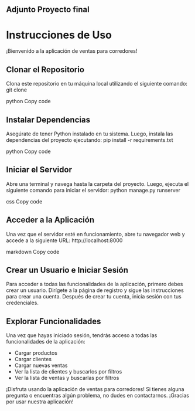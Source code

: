 ## Adjunto Proyecto final

# Instrucciones de Uso

¡Bienvenido a la aplicación de ventas para corredores!

## Clonar el Repositorio
Clona este repositorio en tu máquina local utilizando el siguiente comando:
git clone <URL del repositorio>

python
Copy code

## Instalar Dependencias
Asegúrate de tener Python instalado en tu sistema. Luego, instala las dependencias del proyecto ejecutando:
pip install -r requirements.txt

python
Copy code

## Iniciar el Servidor
Abre una terminal y navega hasta la carpeta del proyecto. Luego, ejecuta el siguiente comando para iniciar el servidor:
python manage.py runserver

css
Copy code

## Acceder a la Aplicación
Una vez que el servidor esté en funcionamiento, abre tu navegador web y accede a la siguiente URL:
http://localhost:8000

markdown
Copy code

## Crear un Usuario e Iniciar Sesión
Para acceder a todas las funcionalidades de la aplicación, primero debes crear un usuario. Dirígete a la página de registro y sigue las instrucciones para crear una cuenta. Después de crear tu cuenta, inicia sesión con tus credenciales.

## Explorar Funcionalidades
Una vez que hayas iniciado sesión, tendrás acceso a todas las funcionalidades de la aplicación:
- Cargar productos
- Cargar clientes
- Cargar nuevas ventas
- Ver la lista de clientes y buscarlos por filtros
- Ver la lista de ventas y buscarlas por filtros

¡Disfruta usando la aplicación de ventas para corredores! Si tienes alguna pregunta o encuentras algún problema, no dudes en contactarnos. ¡Gracias por usar nuestra aplicación!
